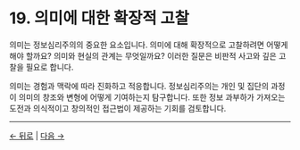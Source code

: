 # 19. 의미에 대한 확장적 고찰

의미는 정보심리주의의 중요한 요소입니다. 의미에 대해 확장적으로 고찰하려면 어떻게 해야 할까요? 의미와 현실의 관계는 무엇일까요? 이러한 질문은 비판적 사고와 깊은 고찰을 필요로 합니다.

의미는 경험과 맥락에 따라 진화하고 적응합니다. 정보심리주의는 개인 및 집단의 과정이 의미의 창조와 변형에 어떻게 기여하는지 탐구합니다. 또한 정보 과부하가 가져오는 도전과 의식적이고 창의적인 접근법이 제공하는 기회를 검토합니다.

---
<div class="navigation-links">
<a href="../18_정보심리주의와_언어철학/" class="nav-link prev-link">← 뒤로</a> | <a href="../20_용어집/" class="nav-link next-link">다음 →</a>
</div>
